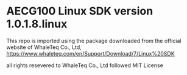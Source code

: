 # AECG100 Linux SDK version 1.0.1.8.linux

This repo is imported using the package downloaded from the official website of WhaleTeq Co., Ltd, 
https://www.whaleteq.com/en/Support/Download/7/Linux%20SDK

all rights resevered to WhaleTeq Co., Ltd followed MIT License

